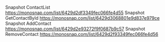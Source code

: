 Snapshot ContactList https://monosnap.com/list/6429d2df3349fec066fe4d55
Snapshot GetContactById https://monosnap.com/list/6429d3068801e9d837e979ce
Snapshot AddContact https://monosnap.com/list/6429d2e93272f9f0687b9c57
Snapshot RemoveContact https://monosnap.com/list/6429d2f93349fec066fe4d56
